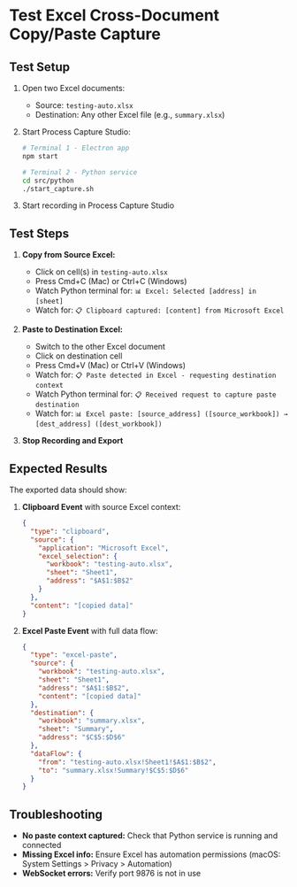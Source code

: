 # Test Excel Cross-Document Copy/Paste Capture

## Test Setup

1. Open two Excel documents:
   - Source: `testing-auto.xlsx` 
   - Destination: Any other Excel file (e.g., `summary.xlsx`)

2. Start Process Capture Studio:
   ```bash
   # Terminal 1 - Electron app
   npm start
   
   # Terminal 2 - Python service  
   cd src/python
   ./start_capture.sh
   ```

3. Start recording in Process Capture Studio

## Test Steps

1. **Copy from Source Excel:**
   - Click on cell(s) in `testing-auto.xlsx`
   - Press Cmd+C (Mac) or Ctrl+C (Windows)
   - Watch Python terminal for: `📊 Excel: Selected [address] in [sheet]`
   - Watch for: `📋 Clipboard captured: [content] from Microsoft Excel`

2. **Paste to Destination Excel:**
   - Switch to the other Excel document
   - Click on destination cell
   - Press Cmd+V (Mac) or Ctrl+V (Windows)
   - Watch for: `📋 Paste detected in Excel - requesting destination context`
   - Watch Python terminal for: `📋 Received request to capture paste destination`
   - Watch for: `📊 Excel paste: [source_address] ([source_workbook]) → [dest_address] ([dest_workbook])`

3. **Stop Recording and Export**

## Expected Results

The exported data should show:

1. **Clipboard Event** with source Excel context:
   ```json
   {
     "type": "clipboard",
     "source": {
       "application": "Microsoft Excel",
       "excel_selection": {
         "workbook": "testing-auto.xlsx",
         "sheet": "Sheet1",
         "address": "$A$1:$B$2"
       }
     },
     "content": "[copied data]"
   }
   ```

2. **Excel Paste Event** with full data flow:
   ```json
   {
     "type": "excel-paste",
     "source": {
       "workbook": "testing-auto.xlsx",
       "sheet": "Sheet1",
       "address": "$A$1:$B$2",
       "content": "[copied data]"
     },
     "destination": {
       "workbook": "summary.xlsx",
       "sheet": "Summary",
       "address": "$C$5:$D$6"
     },
     "dataFlow": {
       "from": "testing-auto.xlsx!Sheet1!$A$1:$B$2",
       "to": "summary.xlsx!Summary!$C$5:$D$6"
     }
   }
   ```

## Troubleshooting

- **No paste context captured:** Check that Python service is running and connected
- **Missing Excel info:** Ensure Excel has automation permissions (macOS: System Settings > Privacy > Automation)
- **WebSocket errors:** Verify port 9876 is not in use